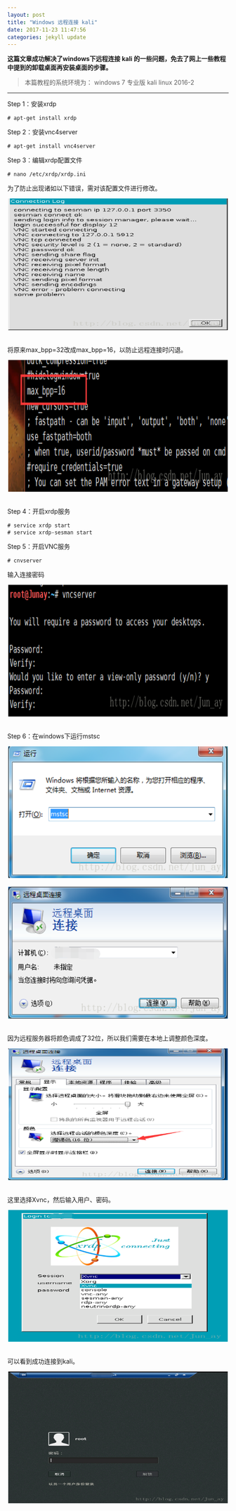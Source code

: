 ```yaml
---
layout: post
title: "Windows 远程连接 kali"
date: 2017-11-23 11:47:56
categories: jekyll update
---
```


**这篇文章成功解决了windows下远程连接 kali 的一些问题，免去了网上一些教程中提到的卸载桌面再安装桌面的步骤。**

>本篇教程的系统环境为：
    windows 7 专业版
    kali linux 2016-2


----------


    
Step 1：安装xrdp

```shell
# apt-get install xrdp
```

Step 2：安装vnc4server

```shell
# apt-get install vnc4server
```

Step 3：编辑xrdp配置文件

```shell
# nano /etc/xrdp/xrdp.ini
```

为了防止出现诸如以下错误，需对该配置文件进行修改。
<div align="center">
    <img src="/images/posts/kali/1.png" height="300" width="500">  
</div>
 

将原来max_bpp=32改成max_bpp=16，以防止远程连接时闪退。
<div align="center">
    <img src="/images/posts/kali/2.png" height="300" width="500">  
</div>
 


Step 4：开启xrdp服务

```shell
# service xrdp start
# service xrdp-sesman start
```

Step 5：开启VNC服务

```shell
# cnvserver
```

输入连接密码
<div align="center">
    <img src="/images/posts/kali/3.png" height="300" width="500">  
</div>



Step 6：在windows下运行mstsc
<div align="center">
    <img src="/images/posts/kali/4.png" height="300" width="500">  
</div>
 
<div align="center">
    <img src="/images/posts/kali/5.png" height="300" width="500">  
</div>
 



因为远程服务器将颜色调成了32位，所以我们需要在本地上调整颜色深度。
<div align="center">
    <img src="/images/posts/kali/6.png" height="300" width="500">  
</div>
 


这里选择Xvnc，然后输入用户、密码。
<div align="center">
    <img src="/images/posts/kali/7.png" height="300" width="500">  
</div>


可以看到成功连接到kali。
<div align="center">
    <img src="/images/posts/kali/8.png" height="300" width="500">  
</div>
